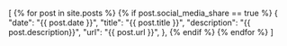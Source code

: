 ---
---
[
  {% for post in site.posts %}
  {% if post.social_media_share == true %}
    {
      "date": "{{ post.date }}",
      "title": "{{ post.title }}",
      "description": "{{ post.description}}",
      "url": "{{ post.url }}",
    },
    {% endif %}
  {% endfor %}
]